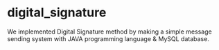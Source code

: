 # digital_signature
We implemented Digital Signature method by making a simple message sending system with JAVA programming language &amp; MySQL database.
